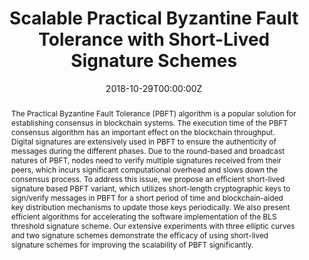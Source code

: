 ---
title: "Scalable Practical Byzantine Fault Tolerance with Short-Lived Signature Schemes"
authors:
- admin

date: "2018-10-29T00:00:00Z"
doi: "10.5555/3291291.3291316"

# Publication type.
# Legend: 0 = Uncategorized; 1 = Conference paper; 2 = Journal article;
# 3 = Preprint / Working Paper; 4 = Report; 5 = Book; 6 = Book section;
# 7 = Thesis; 8 = Patent
publication_types: ["1"]

# Publication name and optional abbreviated publication name.
publication: "*The 28th Annual International Conference on Computer Science and Software Engineering (CASCON 2018)*"
publication_short: ""

abstract: The Practical Byzantine Fault Tolerance (PBFT) algorithm is a popular solution for establishing consensus in blockchain systems. The execution time of the PBFT consensus algorithm has an important effect on the blockchain throughput. Digital signatures are extensively used in PBFT to ensure the authenticity of messages during the different phases. Due to the round-based and broadcast natures of PBFT, nodes need to verify multiple signatures received from their peers, which incurs significant computational overhead and slows down the consensus process. To address this issue, we propose an efficient short-lived signature based PBFT variant, which utilizes short-length cryptographic keys to sign/verify messages in PBFT for a short period of time and blockchain-aided key distribution mechanisms to update those keys periodically. We also present efficient algorithms for accelerating the software implementation of the BLS threshold signature scheme. Our extensive experiments with three elliptic curves and two signature schemes demonstrate the efficacy of using short-lived signature schemes for improving the scalability of PBFT significantly.
---